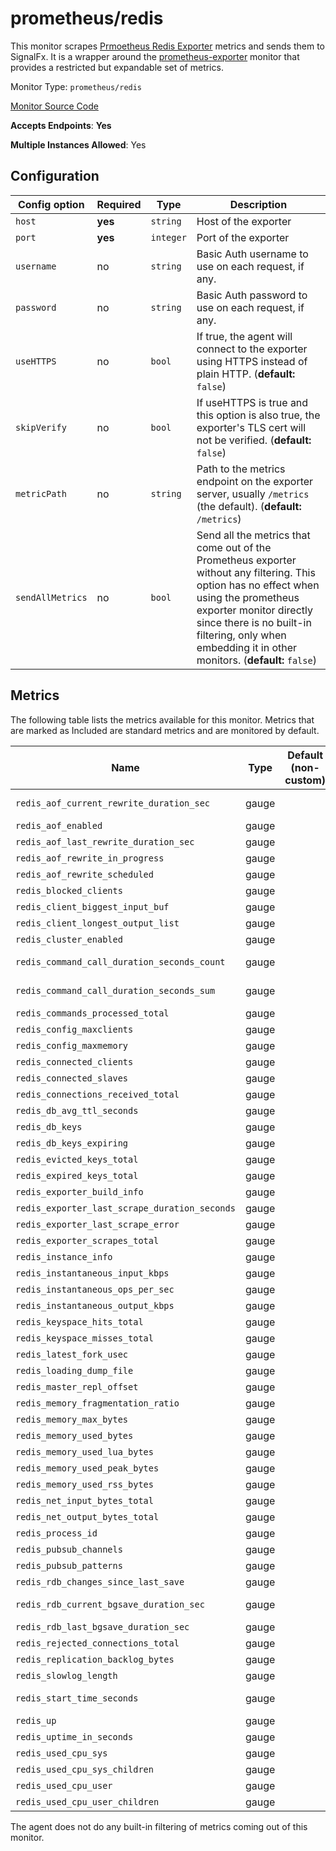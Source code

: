 <!--- GENERATED BY gomplate from scripts/docs/monitor-page.md.tmpl --->

# prometheus/redis

This monitor scrapes [Prmoetheus Redis
Exporter](https://github.com/oliver006/redis_exporter) metrics and sends
them to SignalFx.  It is a wrapper around the
[prometheus-exporter](./prometheus-exporter.md) monitor that provides a
restricted but expandable set of metrics.


Monitor Type: `prometheus/redis`

[Monitor Source Code](https://github.com/signalfx/signalfx-agent/tree/master/internal/monitors/prometheus/redis)

**Accepts Endpoints**: **Yes**

**Multiple Instances Allowed**: Yes

## Configuration

| Config option | Required | Type | Description |
| --- | --- | --- | --- |
| `host` | **yes** | `string` | Host of the exporter |
| `port` | **yes** | `integer` | Port of the exporter |
| `username` | no | `string` | Basic Auth username to use on each request, if any. |
| `password` | no | `string` | Basic Auth password to use on each request, if any. |
| `useHTTPS` | no | `bool` | If true, the agent will connect to the exporter using HTTPS instead of plain HTTP. (**default:** `false`) |
| `skipVerify` | no | `bool` | If useHTTPS is true and this option is also true, the exporter's TLS cert will not be verified. (**default:** `false`) |
| `metricPath` | no | `string` | Path to the metrics endpoint on the exporter server, usually `/metrics` (the default). (**default:** `/metrics`) |
| `sendAllMetrics` | no | `bool` | Send all the metrics that come out of the Prometheus exporter without any filtering.  This option has no effect when using the prometheus exporter monitor directly since there is no built-in filtering, only when embedding it in other monitors. (**default:** `false`) |




## Metrics

The following table lists the metrics available for this monitor. Metrics that are marked as Included are standard metrics and are monitored by default.

| Name | Type | Default (non-custom) | Description |
| ---  | ---  | ---    | ---         |
| `redis_aof_current_rewrite_duration_sec` | gauge |  | aof_current_rewrite_duration_sec metric |
| `redis_aof_enabled` | gauge |  | aof_enabled metric |
| `redis_aof_last_rewrite_duration_sec` | gauge |  | aof_last_rewrite_duration_sec metric |
| `redis_aof_rewrite_in_progress` | gauge |  | aof_rewrite_in_progress metric |
| `redis_aof_rewrite_scheduled` | gauge |  | aof_rewrite_scheduled metric |
| `redis_blocked_clients` | gauge |  | blocked_clients metric |
| `redis_client_biggest_input_buf` | gauge |  | client_biggest_input_buf metric |
| `redis_client_longest_output_list` | gauge |  | client_longest_output_list metric |
| `redis_cluster_enabled` | gauge |  | cluster_enabled metric |
| `redis_command_call_duration_seconds_count` | gauge |  | command_call_duration_seconds_count metric |
| `redis_command_call_duration_seconds_sum` | gauge |  | Total amount of time in seconds spent per command |
| `redis_commands_processed_total` | gauge |  | commands_processed_total metric |
| `redis_config_maxclients` | gauge |  | config_maxclients metric |
| `redis_config_maxmemory` | gauge |  | config_maxmemory metric |
| `redis_connected_clients` | gauge |  | connected_clients metric |
| `redis_connected_slaves` | gauge |  | connected_slaves metric |
| `redis_connections_received_total` | gauge |  | connections_received_total metric |
| `redis_db_avg_ttl_seconds` | gauge |  | Avg TTL in seconds |
| `redis_db_keys` | gauge |  | Total number of keys by DB |
| `redis_db_keys_expiring` | gauge |  | Total number of expiring keys by DB |
| `redis_evicted_keys_total` | gauge |  | evicted_keys_total metric |
| `redis_expired_keys_total` | gauge |  | expired_keys_total metric |
| `redis_exporter_build_info` | gauge |  | redis exporter build_info |
| `redis_exporter_last_scrape_duration_seconds` | gauge |  | The last scrape duration |
| `redis_exporter_last_scrape_error` | gauge |  | The last scrape error status |
| `redis_exporter_scrapes_total` | gauge |  | Current total redis scrapes |
| `redis_instance_info` | gauge |  | Information about the Redis instance |
| `redis_instantaneous_input_kbps` | gauge |  | instantaneous_input_kbps metric |
| `redis_instantaneous_ops_per_sec` | gauge |  | instantaneous_ops_per_sec metric |
| `redis_instantaneous_output_kbps` | gauge |  | instantaneous_output_kbps metric |
| `redis_keyspace_hits_total` | gauge |  | keyspace_hits_total metric |
| `redis_keyspace_misses_total` | gauge |  | keyspace_misses_total metric |
| `redis_latest_fork_usec` | gauge |  | latest_fork_usec metric |
| `redis_loading_dump_file` | gauge |  | loading_dump_file metric |
| `redis_master_repl_offset` | gauge |  | master_repl_offset metric |
| `redis_memory_fragmentation_ratio` | gauge |  | memory_fragmentation_ratio metric |
| `redis_memory_max_bytes` | gauge |  | memory_max_bytes metric |
| `redis_memory_used_bytes` | gauge |  | memory_used_bytes metric |
| `redis_memory_used_lua_bytes` | gauge |  | memory_used_lua_bytes metric |
| `redis_memory_used_peak_bytes` | gauge |  | memory_used_peak_bytes metric |
| `redis_memory_used_rss_bytes` | gauge |  | memory_used_rss_bytes metric |
| `redis_net_input_bytes_total` | gauge |  | net_input_bytes_total metric |
| `redis_net_output_bytes_total` | gauge |  | net_output_bytes_total metric |
| `redis_process_id` | gauge |  | process_id metric |
| `redis_pubsub_channels` | gauge |  | pubsub_channels metric |
| `redis_pubsub_patterns` | gauge |  | pubsub_patterns metric |
| `redis_rdb_changes_since_last_save` | gauge |  | rdb_changes_since_last_save metric |
| `redis_rdb_current_bgsave_duration_sec` | gauge |  | rdb_current_bgsave_duration_sec metric |
| `redis_rdb_last_bgsave_duration_sec` | gauge |  | rdb_last_bgsave_duration_sec metric |
| `redis_rejected_connections_total` | gauge |  | rejected_connections_total metric |
| `redis_replication_backlog_bytes` | gauge |  | replication_backlog_bytes metric |
| `redis_slowlog_length` | gauge |  | Total slowlog |
| `redis_start_time_seconds` | gauge |  | Start time of the Redis instance since unix epoch in seconds |
| `redis_up` | gauge |  | up metric |
| `redis_uptime_in_seconds` | gauge |  | uptime_in_seconds metric |
| `redis_used_cpu_sys` | gauge |  | used_cpu_sys metric |
| `redis_used_cpu_sys_children` | gauge |  | used_cpu_sys_children metric |
| `redis_used_cpu_user` | gauge |  | used_cpu_user metric |
| `redis_used_cpu_user_children` | gauge |  | used_cpu_user_children metric |


The agent does not do any built-in filtering of metrics coming out of this
monitor.


